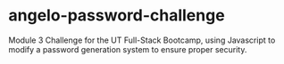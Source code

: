 # angelo-password-challenge
Module 3 Challenge for the UT Full-Stack Bootcamp, using Javascript to modify a password generation system to ensure proper security.
